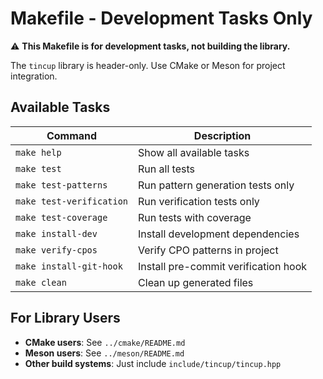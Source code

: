 # Makefile - Development Tasks Only

⚠️ **This Makefile is for development tasks, not building the library.**

The `tincup` library is header-only. Use CMake or Meson for project integration.

## Available Tasks

| Command | Description |
|---------|-------------|
| `make help` | Show all available tasks |
| `make test` | Run all tests |
| `make test-patterns` | Run pattern generation tests only |
| `make test-verification` | Run verification tests only |
| `make test-coverage` | Run tests with coverage |
| `make install-dev` | Install development dependencies |
| `make verify-cpos` | Verify CPO patterns in project |
| `make install-git-hook` | Install pre-commit verification hook |
| `make clean` | Clean up generated files |

## For Library Users

- **CMake users**: See `../cmake/README.md`
- **Meson users**: See `../meson/README.md`
- **Other build systems**: Just include `include/tincup/tincup.hpp`